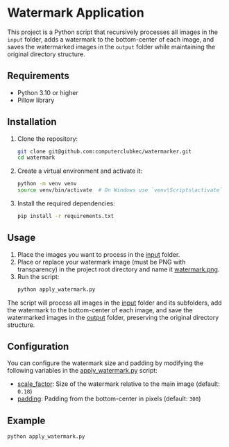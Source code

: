 # Watermark Application

This project is a Python script that recursively processes all images in the `input` folder, adds a watermark to the bottom-center of each image, and saves the watermarked images in the `output` folder while maintaining the original directory structure.

## Requirements

- Python 3.10 or higher
- Pillow library

## Installation

1. Clone the repository:
    ```sh
    git clone git@github.com:computerclubkec/watermarker.git
    cd watermark
    ```

2. Create a virtual environment and activate it:
    ```sh
    python -m venv venv
    source venv/bin/activate  # On Windows use `venv\Scripts\activate`
    ```

3. Install the required dependencies:
    ```sh
    pip install -r requirements.txt
    ```

## Usage

1. Place the images you want to process in the [input](input/) folder.
2. Place or replace your watermark image (must be PNG with transparency) in the project root directory and name it [watermark.png](watermark.png).
3. Run the script:
    ```sh
    python apply_watermark.py
    ```

The script will process all images in the [input](http://_vscodecontentref_/3) folder and its subfolders, add the watermark to the bottom-center of each image, and save the watermarked images in the [output](http://_vscodecontentref_/4) folder, preserving the original directory structure.

## Configuration

You can configure the watermark size and padding by modifying the following variables in the [apply_watermark.py](http://_vscodecontentref_/5) script:

- [scale_factor](apply_watermark.py): Size of the watermark relative to the main image (default: `0.18`)
- [padding](apply_watermark.py): Padding from the bottom-center in pixels (default: `300`)

## Example

```sh
python apply_watermark.py
```